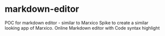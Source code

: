 # markdown-editor
POC for markdown editor - similar to Marxico
Spike to create a similar looking app of Marxico. Online Markdown editor with Code syntax highlight
